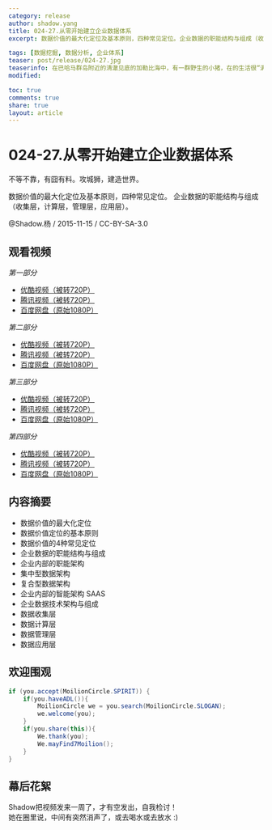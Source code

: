 ```yaml
---
category: release
author: shadow.yang
title: 024-27.从零开始建立企业数据体系
excerpt: 数据价值的最大化定位及基本原则，四种常见定位。企业数据的职能结构与组成（收集层，计算层，管理层，应用层）。

tags: [数据挖掘, 数据分析, 企业体系]
teaser: post/release/024-27.jpg
teaserinfo: 在巴哈马群岛附近的清澈见底的加勒比海中，有一群野生的小猪，在的生活很“满意”，充足的阳光，柔软的沙滩，温暖的海水。
modified: 

toc: true
comments: true
share: true
layout: article
---
```


# 024-27.从零开始建立企业数据体系

不等不靠，有囧有料。攻城狮，建造世界。  

数据价值的最大化定位及基本原则，四种常见定位。
企业数据的职能结构与组成（收集层，计算层，管理层，应用层）。

@Shadow.杨 / 2015-11-15 / CC-BY-SA-3.0  

## 观看视频

  *第一部分*

  * [优酷视频（被转720P）](http://v.youku.com/v_show/id_XMTM5MzIxMTE4MA==html)
  * [腾讯视频（被转720P）](http://v.qq.com/page/a/g/x/a0173ji27gx.html)
  * [百度网盘（原始1080P）](http://pan.baidu.com/share/link?shareid=3935315343&uk=1380913564&fid=144575145219324)

  *第二部分*

  * [优酷视频（被转720P）](http://v.youku.com/v_show/id_XMTM5MzE1MzQxMg==.html)
  * [腾讯视频（被转720P）](http://v.qq.com/page/o/c/j/o0173vlrncj.html)
  * [百度网盘（原始1080P）](http://pan.baidu.com/share/link?shareid=3935315343&uk=1380913564&fid=700729931089659)

  *第三部分*
  
  * [优酷视频（被转720P）](http://v.youku.com/v_show/id_XMTM5MzE1MzM3Ng==.html)
  * [腾讯视频（被转720P）](http://v.qq.com/page/d/4/l/d017336h04l.html)
  * [百度网盘（原始1080P）](http://pan.baidu.com/share/link?shareid=3935315343&uk=1380913564&fid=267871661234214)

  *第四部分*

  * [优酷视频（被转720P）](http://v.youku.com/v_show/id_XMTM5MzE1MzU2NA==.html)
  * [腾讯视频（被转720P）](http://v.qq.com/page/g/g/f/g0173a4nrgf.html)
  * [百度网盘（原始1080P）](http://pan.baidu.com/share/link?shareid=3935315343&uk=1380913564&fid=84008591793300)

## 内容摘要

  * 数据价值的最大化定位
  * 数据价值定位的基本原则
  * 数据价值的4种常见定位
  * 企业数据的职能结构与组成
  * 企业内部的职能架构
  * 集中型数据架构
  * 复合型数据架构
  * 企业内部的智能架构 SAAS
  * 企业数据技术架构与组成
  * 数据收集层
  * 数据计算层
  * 数据管理层
  * 数据应用层

## 欢迎围观

``` java
if (you.accept(MoilionCircle.SPIRIT)) {
    if(you.haveADL()){
        MoilionCircle we = you.search(MoilionCircle.SLOGAN);
        we.welcome(you);
    }
    if(you.share(this)){
        We.thank(you);
        We.mayFind7Moilion();
    }
}
```

## 幕后花絮

Shadow把视频发来一周了，才有空发出，自我检讨！  
她在圈里说，中间有突然消声了，或去喝水或去放水 :)